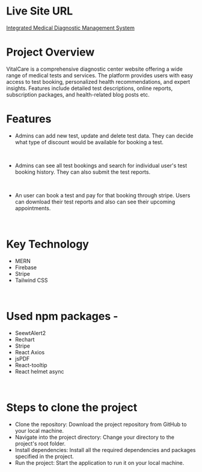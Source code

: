 

# Live Site URL
 [Integrated Medical Diagnostic Management System](https://diagnostic-app-auth.web.app/ )

# Project Overview
VitalCare is a comprehensive diagnostic center website offering a wide range of medical tests and services. The platform provides users with easy access to test booking, personalized health recommendations, and expert insights. Features include detailed test descriptions, online reports, subscription packages, and health-related blog posts etc.

# Features
* Admins can add new test, update and delete test data. They can decide what type of discount would be available for booking a test.
<br>

* Admins can see all test bookings and search for individual user's test booking history. They can also submit the test reports.
<br>

* An user can book a test and pay for that booking through stripe. Users can download their test reports and also can see their upcoming appointments.
<br>

# Key Technology
* MERN
* Firebase
* Stripe
* Tailwind CSS

<br>

# Used npm packages -
* SeewtAlert2
* Rechart
* Stripe
* React Axios
* jsPDF
* React-tooltip
* React helmet async

<br>

# Steps to clone the project

- Clone the repository: Download the project repository from GitHub to your local machine.
- Navigate into the project directory: Change your directory to the project's root folder.
- Install dependencies: Install all the required dependencies and packages specified in the project.
- Run the project: Start the application to run it on your local machine.
